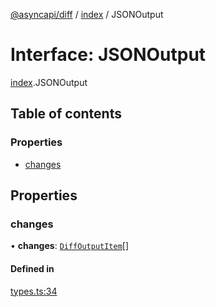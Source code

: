 [@asyncapi/diff](../README.md) / [index](../modules/index.md) / JSONOutput

# Interface: JSONOutput

[index](../modules/index.md).JSONOutput

## Table of contents

### Properties

- [changes](index.JSONOutput.md#changes)

## Properties

### changes

• **changes**: [`DiffOutputItem`](../modules/index.md#diffoutputitem)[]

#### Defined in

[types.ts:34](https://github.com/asyncapi/diff/blob/867b9b4/src/types.ts#L34)
